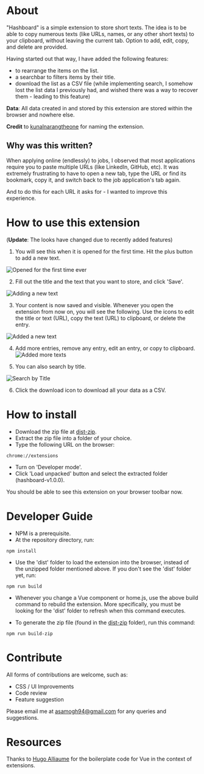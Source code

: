 # About

"Hashboard" is a simple extension to store short texts. The idea is to be able to copy numerous texts (like URLs, names, or any other short texts) to your clipboard, without leaving the current tab. Option to add, edit, copy, and delete are provided. 

Having started out that way, I have added the following features:
- to rearrange the items on the list.
- a searchbar to filters items by their title.
- download the list as a CSV file (while implementing search, I somehow lost the list data I previously had, and wished there was a way to recover them - leading to this feature)

**Data**: All data created in and stored by this extension are stored within the browser and nowhere else.

**Credit** to [kunalnarangtheone](https://github.com/kunalnarangtheone/) for naming the extension.

## Why was this written?

When applying online (endlessly) to jobs, I observed that most applications require you to paste multiple URLs (like LinkedIn, GitHub, etc). It was extremely frustrating to have to open a new tab, type the URL or find its bookmark, copy it, and switch back to the job application's tab again. 

And to do this for each URL it asks for - I wanted to improve this experience.

# How to use this extension

(**Update**: The looks have changed due to recently added features)

1. You will see this when it is opened for the first time. Hit the plus button to add a new text.

![Opened for the first time ever](https://drive.google.com/uc?export=view&id=1FVoDUqn2eo49yxNStUOW9R5UF6fe8F0o "First Time")

2. Fill out the title and the text that you want to store, and click 'Save'. 

![Adding a new text](https://drive.google.com/uc?export=view&id=1calRphtD_D_2pSxWD_qX2mB-n0oTTadh "Adding a new text")

3. Your content is now saved and visible. Whenever you open the extension from now on, you will see the following. Use the icons to edit the title or text (URL), copy the text (URL) to clipboard, or delete the entry.

![Added a new text](https://drive.google.com/uc?export=view&id=1bHFpojsyDJtE9K_4flcaat_QwPbSjSZb "Added a new text")

4. Add more entries, remove any entry, edit an entry, or copy to clipboard.
![Added more texts](https://drive.google.com/uc?export=view&id=1Gfxf6AT8-jwq7XqzzOPNxle2iYanNzl5 "Added more texts")

5. You can also search by title.

![Search by Title](https://drive.google.com/uc?export=view&id=1m-IZ6oJbbeI69L35bG4ACAIy_rTay0z6 "Search by Title")

6. Click the download icon to download all your data as a CSV.

# How to install

- Download the zip file at [dist-zip](https://github.com/amogh94/hashboard/blob/master/dist-zip/hashboard-v1.0.0.zip).
- Extract the zip file into a folder of your choice.
- Type the following URL on the browser:
```
chrome://extensions
```
- Turn on 'Developer mode'.
- Click 'Load unpacked' button and select the extracted folder (hashboard-v1.0.0).

You should be able to see this extension on your browser toolbar now.

# Developer Guide

- NPM is a prerequisite.
- At the repository directory, run:
```
npm install
```

- Use the 'dist' folder to load the extension into the browser, instead of the unzipped folder mentioned above.  If you don't see the 'dist' folder yet, run:
```
npm run build
```

- Whenever you change a Vue component or home.js, use the above build command to rebuild the extension. More specifically, you must be looking for the 'dist' folder to refresh when this command executes.

- To generate the zip file (found in the [dist-zip](https://github.com/amogh94/hashboard/blob/master/dist-zip/) folder), run this command:
```
npm run build-zip
```


# Contribute

All forms of contributions are welcome, such as:
- CSS / UI Improvements
- Code review
- Feature suggestion

Please email me at asamogh94@gmail.com for any queries and suggestions.

# Resources
Thanks to [Hugo Alliaume](https://github.com/Kocal/vue-web-extension) for the boilerplate code for Vue in the context of extensions. 

